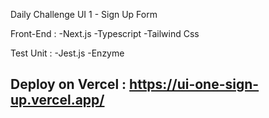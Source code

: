 Daily Challenge UI 1 - Sign Up Form 

Front-End :
-Next.js
-Typescript
-Tailwind Css

Test Unit :
-Jest.js
-Enzyme


## Deploy on Vercel : https://ui-one-sign-up.vercel.app/
